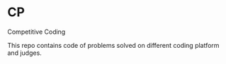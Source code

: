 # CP
Competitive Coding

This repo contains code of problems solved on different coding platform and judges.
